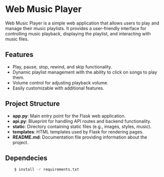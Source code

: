 # Web Music Player

Web Music Player is a simple web application that allows users to play and manage their music playlists. It provides a user-friendly interface for controlling music playback, displaying the playlist, and interacting with music files.

## Features

- Play, pause, stop, rewind, and skip functionality.
- Dynamic playlist management with the ability to click on songs to play them.
- Volume control for adjusting playback volume.
- Easily customizable with additional features.

## Project Structure

- **app.py**: Main entry point for the Flask web application.
- **api.py**: Blueprint for handling API routes and backend functionality.
- **static**: Directory containing static files (e.g., images, styles, music).
- **templates**: HTML templates used by Flask for rendering pages.
- **README.md**: Documentation file providing information about the project.

## Dependecies
```bash
    $ install -r requirements.txt
